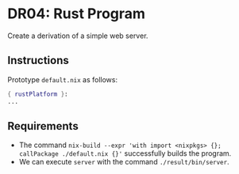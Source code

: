 # DR04: Rust Program

Create a derivation of a simple web server.

## Instructions

Prototype `default.nix` as follows:

```nix
{ rustPlatform }:
...
```

## Requirements

- The command `nix-build --expr 'with import <nixpkgs> {}; callPackage ./default.nix {}'` successfully builds the program.
- We can execute `server` with the command `./result/bin/server`.
